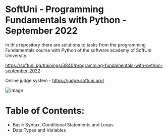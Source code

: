 # SoftUni - Programming Fundamentals with Python - September 2022

In this repository there are solutions to tasks from the programming Fundamentals course with Python of the software academy of SoftUni University.

https://softuni.bg/trainings/3840/programming-fundamentals-with-python-september-2022

Online judge system - https://judge.softuni.org/

![image](https://user-images.githubusercontent.com/114032977/191654383-66852f3f-ead9-4ef0-8b51-feb0dea131eb.png)

# Table of Contents:

- Basic Syntax, Conditional Statements and Loops
- Data Types and Variables

